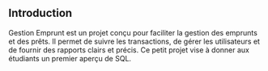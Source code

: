## Introduction
Gestion Emprunt est un projet conçu pour faciliter la gestion des emprunts et des prêts. Il permet de suivre les transactions, de gérer les utilisateurs et de fournir des rapports clairs et précis. Ce petit projet vise à donner aux étudiants un premier aperçu de SQL.

